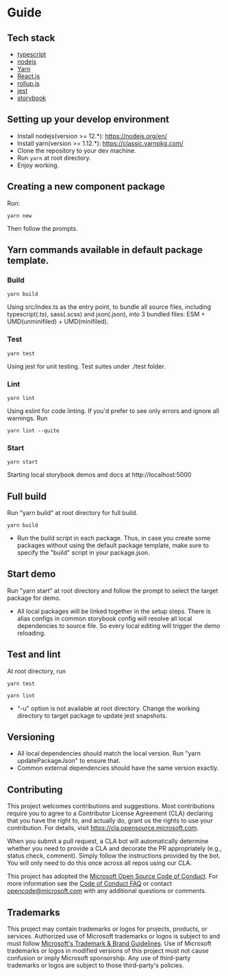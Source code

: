 # Guide

## Tech stack

- [typescript](https://www.typescriptlang.org/)
- [nodejs](https://nodejs.org/)
- [Yarn](https://classic.yarnpkg.com/)
- [React.js](https://reactjs.org/)
- [rollup.js](https://rollupjs.org/)
- [jest](https://jestjs.io/)
- [storybook](https://storybook.js.org/)

## Setting up your develop environment

- Install nodejs(version >= 12.*): https://nodejs.org/en/
- Install yarn(version >= 1.12.*): https://classic.yarnpkg.com/
- Clone the repository to your dev machine.
- Run ```yarn``` at root directory.
- Enjoy working.

## Creating a new component package

Run:

```yarn new```

Then follow the prompts. 

## Yarn commands available in default package template.

### Build

``` 
yarn build
```

Using src/index.ts as the entry point, to bundle all source files, including typescript(.ts), sass(.scss) and json(.json), into 3 bundled files: ESM + UMD(unminifiled) + UMD(minifiled).

### Test

```
yarn test
```

Using jest for unit testing. Test suites under ./test folder.

### Lint

```
yarn lint
```

Using eslint for code linting. If you'd prefer to see only errors and ignore all warnings. Run

```
yarn lint --quite
```

### Start

```
yarn start
```

Starting local storybook demos and docs at http://localhost:5000

## Full build

Run "yarn build" at root directory for full build.

```
yarn build
```

- Run the build script in each package. Thus, in case you create some packages without using the default package template, make sure to specify the "build" script in your package.json.


## Start demo

Run "yarn start" at root directory and follow the prompt to select the target package for demo.

- All local packages will be linked together in the setup steps. There is alias configs in common storybook config will resolve all local dependencies to source file. So every local editing will trigger the demo reloading.


## Test and lint

At root directory, run

```
yarn test
```

```
yarn lint
```

- "-u" option is not available at root directory. Change the working directory to target package to update jest snapshots.

## Versioning

- All local dependencies should match the local version. Run "yarn updatePackageJson" to ensure that.
- Common external dependencies should have the same version exactly.

## Contributing

This project welcomes contributions and suggestions.  Most contributions require you to agree to a
Contributor License Agreement (CLA) declaring that you have the right to, and actually do, grant us
the rights to use your contribution. For details, visit https://cla.opensource.microsoft.com.

When you submit a pull request, a CLA bot will automatically determine whether you need to provide
a CLA and decorate the PR appropriately (e.g., status check, comment). Simply follow the instructions
provided by the bot. You will only need to do this once across all repos using our CLA.

This project has adopted the [Microsoft Open Source Code of Conduct](https://opensource.microsoft.com/codeofconduct/).
For more information see the [Code of Conduct FAQ](https://opensource.microsoft.com/codeofconduct/faq/) or
contact [opencode@microsoft.com](mailto:opencode@microsoft.com) with any additional questions or comments.

## Trademarks

This project may contain trademarks or logos for projects, products, or services. Authorized use of Microsoft 
trademarks or logos is subject to and must follow 
[Microsoft's Trademark & Brand Guidelines](https://www.microsoft.com/en-us/legal/intellectualproperty/trademarks/usage/general).
Use of Microsoft trademarks or logos in modified versions of this project must not cause confusion or imply Microsoft sponsorship.
Any use of third-party trademarks or logos are subject to those third-party's policies.
